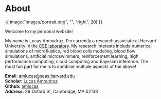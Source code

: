 # About

{{ image("images/portrait.png", "", "right", 20) }}

Welcome to my personal website!

My name is Lucas Amoudruz, I'm currently a research associate at Harvard University in the [CSE laboratory](https://cse-lab.seas.harvard.edu/).
My research interests include numerical simulations of microfluidics, red blood cells modeling, blood flow simulations, artificial microswimmers, reinforcement learning, high performance computing, cloud computing and Bayesian inference.
The most fun part for me is to combine multiple aspects of the above!

**Email:** [amlucas@seas.harvard.edu](mailto:amlucas@seas.harvard.edu)  
**Scholar:** [Lucas Amoudruz](https://scholar.google.ch/citations?user=eGRWGKYAAAAJ&hl=en&oi=ao)  
**Github:** [amlucas](https://github.com/amlucas)  
**Address:** 29 Oxford St, Cambridge, MA 02138  
